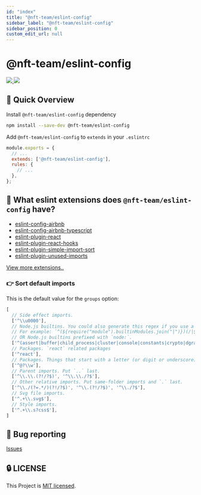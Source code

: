 ```yaml
---
id: "index"
title: "@nft-team/eslint-config"
sidebar_label: "@nft-team/eslint-config"
sidebar_position: 0
custom_edit_url: null
---
```


# @nft-team/eslint-config

<a href="https://github.com/mbti-nf-team/frontend-libraries/issues?q=is%3Aissue+is%3Aopen+sort%3Aupdated-desc">
  <img src="https://img.shields.io/github/issues/mbti-nf-team/frontend-libraries?style=flat-square" />
</a>

<a href="https://github.com/mbti-nf-team/frontend-libraries/blob/main/LICENSE">
  <img src="https://img.shields.io/github/license/mbti-nf-team/frontend-libraries?style=flat-square" />
</a>

## 🚀 Quick Overview

Install `@nft-team/eslint-config` dependency

```bash
npm install --save-dev @nft-team/eslint-config
```

Add `@nft-team/eslint-config` to `extends` in your `.eslintrc`

```js
module.exports = {
  // ...
  extends: ['@nft-team/eslint-config'],
  rules: {
    // ...
  },
};
```

## 🤔 What eslint extensions does `@nft-team/eslint-config` have?
- [eslint-config-airbnb](https://www.npmjs.com/package/eslint-config-airbnb)
- [eslint-config-airbnb-typescript](https://www.npmjs.com/package/eslint-config-airbnb-typescript)
- [eslint-plugin-react](https://www.npmjs.com/package/eslint-plugin-react)
- [eslint-plugin-react-hooks](https://www.npmjs.com/package/eslint-plugin-react-hooks)
- [eslint-plugin-simple-import-sort](https://www.npmjs.com/package/eslint-plugin-simple-import-sort)
- [eslint-plugin-unused-imports](https://www.npmjs.com/package/eslint-plugin-unused-imports)

[View more extensions..](https://github.com/mbti-nf-team/frontend-libraries/blob/main/packages/eslint/index.js)

### 👉 Sort default imports
This is the default value for the `groups` option:

```js
[
  // Side effect imports.
  ['^\\u0000'],
  // Node.js builtins. You could also generate this regex if you use a `.js` config.
  // For example: `^(${require("module").builtinModules.join("|")})(/|$)`
  // OR Node.js builtins prefixed with `node:`.
  ['^(assert|buffer|child_process|cluster|console|constants|crypto|dgram|dns|domain|events|fs|http|https|module|net|os|path|punycode|querystring|readline|repl|stream|string_decoder|sys|timers|tls|tty|url|util|vm|zlib|freelist|v8|process|async_hooks|http2|perf_hooks)(/.*|$)', '^node:'],
  // Packages. `react` related packages
  ['^react'],
  // Packages. Things that start with a letter (or digit or underscore), or `@` followed by a letter.
  ['^@?\\w'],
  // Parent imports. Put `..` last.
  ['^\\.\\.(?!/?$)', '^\\.\\./?$'],
  // Other relative imports. Put same-folder imports and `.` last.
  ['^\\./(?=.*/)(?!/?$)', '^\\.(?!/?$)', '^\\./?$'],
  // Svg file imports.
  ['^.+\\.svg$'],
  // Style imports.
  ['^.+\\.s?css$'],
]
```

## 🐛 Bug reporting
[Issues](https://github.com/mbti-nf-team/frontend-libraries/issues)

## 🔒 LICENSE
This Project is [MIT licensed](https://github.com/mbti-nf-team/frontend-libraries/blob/main/LICENSE).
